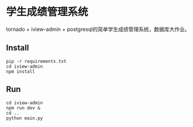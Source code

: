 # 学生成绩管理系统
tornado + iview-admin + postgresql的简单学生成绩管理系统，数据库大作业。
## Install
```shell
pip -r requirements.txt
cd iview-admin
npm install
```

## Run
```shell
cd iview-admin
npm run dev &
cd ..
python main.py
```

